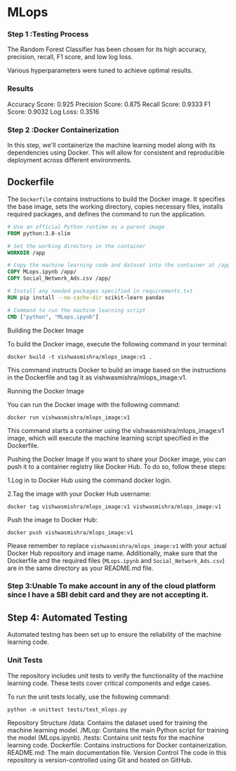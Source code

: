 # MLops

### Step 1 :Testing Process

The Random Forest Classifier has been chosen for its high accuracy, precision, recall, F1 score, and low log loss.

Various hyperparameters were tuned to achieve optimal results.

### Results
Accuracy Score: 0.925
Precision Score: 0.875
Recall Score: 0.9333
F1 Score: 0.9032
Log Loss: 0.3516



### Step 2 :Docker Containerization

In this step, we'll containerize the machine learning model along with its dependencies using Docker. This will allow for consistent and reproducible deployment across different environments.

## Dockerfile

The `Dockerfile` contains instructions to build the Docker image. It specifies the base image, sets the working directory, copies necessary files, installs required packages, and defines the command to run the application.

```Dockerfile
# Use an official Python runtime as a parent image
FROM python:3.8-slim

# Set the working directory in the container
WORKDIR /app

# Copy the machine learning code and dataset into the container at /app
COPY MLops.ipynb /app/
COPY Social_Network_Ads.csv /app/

# Install any needed packages specified in requirements.txt
RUN pip install --no-cache-dir scikit-learn pandas

# Command to run the machine learning script
CMD ["python", "MLops.ipynb"]
```
Building the Docker Image

To build the Docker image, execute the following command in your terminal:


```
docker build -t vishwasmishra/mlops_image:v1 .
```
This command instructs Docker to build an image based on the instructions in the Dockerfile and tag it as vishwasmishra/mlops_image:v1.

Running the Docker Image

You can run the Docker image with the following command:

```
docker run vishwasmishra/mlops_image:v1
```
This command starts a container using the vishwasmishra/mlops_image:v1 image, which will execute the machine learning script specified in the Dockerfile.

Pushing the Docker Image
If you want to share your Docker image, you can push it to a container registry like Docker Hub. To do so, follow these steps:

1.Log in to Docker Hub using the command docker login.

2.Tag the image with your Docker Hub username:

```
docker tag vishwasmishra/mlops_image:v1 vishwasmishra/mlops_image:v1
```

Push the image to Docker Hub:
```
docker push vishwasmishra/mlops_image:v1
```

Please remember to replace `vishwasmishra/mlops_image:v1` with your actual Docker Hub repository and image name. Additionally, make sure that the Dockerfile and the required files (`MLops.ipynb` and `Social_Network_Ads.csv`) are in the same directory as your README.md file.


### Step 3:Unable To make account in any of the cloud platform since I have a SBI debit card and they are not accepting it.

## Step 4: Automated Testing

Automated testing has been set up to ensure the reliability of the machine learning code.

### Unit Tests

The repository includes unit tests to verify the functionality of the machine learning code. These tests cover critical components and edge cases.

To run the unit tests locally, use the following command:

```
python -m unittest tests/test_mlops.py
```

Repository Structure
/data: Contains the dataset used for training the machine learning model.
/MLop: Contains the main Python script for training the model (MLops.ipynb).
/tests: Contains unit tests for the machine learning code.
Dockerfile: Contains instructions for Docker containerization.
README.md: The main documentation file.
Version Control
The code in this repository is version-controlled using Git and hosted on GitHub.


